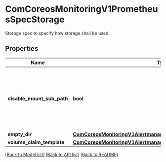 # ComCoreosMonitoringV1PrometheusSpecStorage

Storage spec to specify how storage shall be used.
## Properties
Name | Type | Description | Notes
------------ | ------------- | ------------- | -------------
**disable_mount_sub_path** | **bool** | Deprecated: subPath usage will be disabled by default in a future release, this option will become unnecessary. DisableMountSubPath allows to remove any subPath usage in volume mounts. | [optional] 
**empty_dir** | [**ComCoreosMonitoringV1AlertmanagerSpecStorageEmptyDir**](ComCoreosMonitoringV1AlertmanagerSpecStorageEmptyDir.md) |  | [optional] 
**volume_claim_template** | [**ComCoreosMonitoringV1AlertmanagerSpecStorageVolumeClaimTemplate**](ComCoreosMonitoringV1AlertmanagerSpecStorageVolumeClaimTemplate.md) |  | [optional] 

[[Back to Model list]](../README.md#documentation-for-models) [[Back to API list]](../README.md#documentation-for-api-endpoints) [[Back to README]](../README.md)


